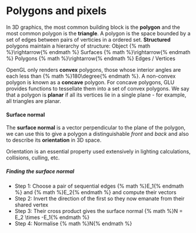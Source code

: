 # Polygons and pixels

In 3D graphics, the most common building block is the **polygon** and the most common polygon is the **triangle**. A polygon is the space bounded by a set of edges between pairs of verticies in a ordered set. **Structured** polygons maintain a hierarchy of structure: Object {% math %}\rightarrow{% endmath %} Surfaces {% math %}\rightarrow{% endmath %} Polygons {% math %}\rightarrow{% endmath %} Edges / Vertices

OpenGL only renders **convex** polygons, those whose interior angles are each less than {% math %}180\degree{% endmath %}. A non-convex polygon is known as a **concave** polygon. For concave polygons, GLU provides functions to tessellate them into a set of convex polygons. We say that a polygon is **planar** if all its vertices lie in a single plane - for example, all triangles are planar.

#### Surface normal
The **surface normal** is a vector perpendicular to the plane of the polygon, we can use this to give a polygon a distinguishable *front* and *back* and also to describe its **orientation** in 3D space.

Orientation is an essential property used extensively in lighting calculations, collisions, culling, etc.

##### Finding the surface normal
- Step 1: Choose a pair of sequential edges {% math %}E_1{% endmath %} and {% math %}E_2{% endmath %} and compute their vectors
- Step 2: Invert the direction of the first so they now emanate from their shared vertex
- Step 3: Their cross product gives the surface normal {% math %}N = E_2 \times -E_1{% endmath %}
- Step 4: Normalise {% math %}N{% endmath %}